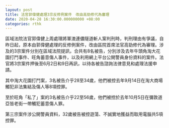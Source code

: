 ```yaml
---
layout: post
title: 法官郭偉健處理3宗反修例案件　改由高勁修代為審理
date: 2020-04-28 16:30:00.000000000 +08:00
categories: rthk
---
```


區域法院法官郭偉健上周處理將軍澳連儂隧道斬人案判刑時，判刑理由有爭議，自昨日起，原本由郭偉健處理的反修例案件，改由區院首席法官高勁修代為審理。涉及的3宗案件分別在區域法院提訊，合共有8名被告，分別涉及去年牛頭角淘大花園打鬥事件、旺角蓄意傷人事件，以及利用網上平台公開警員身份資料的案件。法官將3宗案件押後至6月2日和9日再訊，以待各被告諮詢法律意見和處理法援申請。

其中淘大花園打鬥案，3名被告介乎28至34歲，他們被控去年9月14日在淘大商場觸犯非法集結及傷人等8項控罪。

至於旺角「私了」案的3名被告介乎22至56歲，他們被控於去年10月5日在彌敦道亞皆老街一帶觸犯蓄意傷人罪。

第三宗案件涉公開警員資料，32歲被告被控遊蕩、不誠實地獲益而取用電腦共5項控罪。
